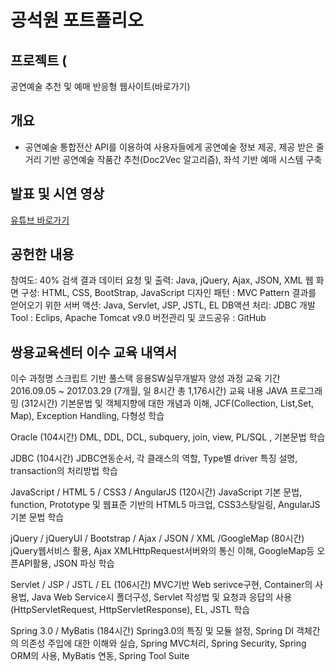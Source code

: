 # 공석원 포트폴리오 

## 프로젝트 (
공연예술 추천 및 예매 반응형 웹사이트(바로가기)

## 개요
+ 공연예술 통합전산 API를 이용하여 사용자들에게 공연예술 정보 제공, 제공 받은 줄거리 기반 공연예술 작품간 추천(Doc2Vec 알고리즘), 좌석 기반 예매 시스템 구축 

## 발표 및 시연 영상
[유튜브 바로가기](https://www.youtube.com/watch?app=desktop&v=GESqyV1zT_k&list=PLedGoSru79493-00o_i35ujkkHls3Zvjk&index=4)

## 공헌한 내용
참여도: 40%
검색 결과 데이터 요청 및 출력: Java, jQuery, Ajax, JSON, XML
웹 화면 구성: HTML, CSS, BootStrap, JavaScript
디자인 패턴 : MVC Pattern
결과를 얻어오기 위한 서버 액션: Java, Servlet, JSP, JSTL, EL
DB액션 처리: JDBC
개발 Tool : Eclips, Apache Tomcat v9.0
버전관리 및 코드공유 : GitHub


## 


## 쌍용교육센터 이수 교육 내역서
이수 과정명
스크립트 기반 풀스택 응용SW실무개발자 양성 과정
교육 기간
2016.09.05 ~ 2017.03.29 (7개월, 일 8시간 총 1,176시간)
교육 내용
JAVA 프로그래밍 (312시간)
기본문법 및 객체지향에 대한 개념과 이해, JCF(Collection, List,Set, Map), Exception Handling, 다형성 학습

Oracle (104시간)
DML, DDL, DCL, subquery, join, view, PL/SQL , 기본문법 학습

JDBC (104시간)
JDBC연동순서, 각 클래스의 역할, Type별 driver 특징 설명, transaction의 처리방법 학습

JavaScript / HTML 5 / CSS3 / AngularJS (120시간)
 JavaScript 기본 문법, function, Prototype 및 웹표준 기반의 HTML5 마크업, CSS3스탕일링, AngularJS 기본 문법 학습

jQuery / jQueryUI / Bootstrap / Ajax / JSON / XML /GoogleMap (80시간)
jQuery웹서비스 활용, Ajax XMLHttpRequest서버와의 통신 이해, GoogleMap등 오픈API활용, JSON 파싱 학습

Servlet / JSP / JSTL / EL (106시간)
MVC기반 Web serivce구현, Container의 사용법, Java Web Service시 폴더구성,
Servlet 작성법 및 요청과 응답의 사용(HttpServletRequest, HttpServletResponse), EL, JSTL 학습

Spring 3.0 / MyBatis (184시간)
Spring3.0의 특징 및 모듈 설정, Spring DI 객체간의 의존성 주입에 대한 이해와 실습,
Spring MVC처리, Spring Security, Spring ORM의 사용, MyBatis 연동, Spring Tool Suite
